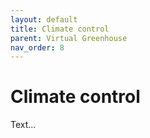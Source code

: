```yaml
---
layout: default
title: Climate control
parent: Virtual Greenhouse
nav_order: 8
---
```

# Climate control

Text...
